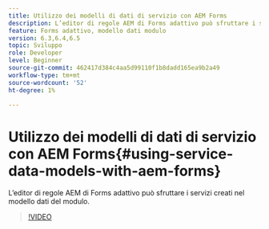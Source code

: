 ```yaml
---
title: Utilizzo dei modelli di dati di servizio con AEM Forms
description: L’editor di regole AEM di Forms adattivo può sfruttare i servizi creati nel modello dati del modulo.
feature: Forms adattivo, modello dati modulo
version: 6.3,6.4,6.5
topic: Sviluppo
role: Developer
level: Beginner
source-git-commit: 462417d384c4aa5d99110f1b8dadd165ea9b2a49
workflow-type: tm+mt
source-wordcount: '52'
ht-degree: 1%

---
```



# Utilizzo dei modelli di dati di servizio con AEM Forms{#using-service-data-models-with-aem-forms}

L’editor di regole AEM di Forms adattivo può sfruttare i servizi creati nel modello dati del modulo.

>[!VIDEO](https://video.tv.adobe.com/v/17739/?quality=9&learn=on)

